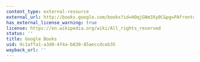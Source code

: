 ```yaml
---
content_type: external-resource
external_url: http://books.google.com/books?id=HOqjGNm3Xy0C&pg=PAfrontcover
has_external_license_warning: true
license: https://en.wikipedia.org/wiki/All_rights_reserved
status: ''
title: Google Books
uid: 9c1affa1-a3d0-4f4a-b830-85aeccdceb35
wayback_url: ''
---
```

